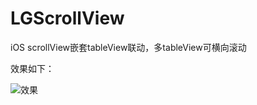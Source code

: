 # LGScrollView
iOS scrollView嵌套tableView联动，多tableView可横向滚动

效果如下：

![效果](/Users/liugai/Downloads/2021-02-19_2281841392291411363.56.52.gif)

